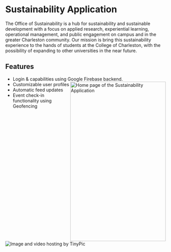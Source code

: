 # Sustainability Application

The Office of Sustainability is a hub for sustainability and sustainable development with a focus on applied research, experiential learning, operational management, and public engagement on campus and in the greater Charleston community. Our mission is bring this sustainability experience to the hands of students at the College of Charleston, with the possibility of expanding to other universities in the near future.

## Features

* Login & capabilities using Google Firebase backend.
<a target="_blank"><img align="right" width="300" height="500" src="http://i66.tinypic.com/2uy3ubk.png" border="0" alt="Home page of the Sustainability Application"></a>
* Customizable user profiles
* Automatic feed updates
* Event check-in functionality using Geofencing 

<a target="_blank"><img src="http://i63.tinypic.com/2uy3ubk.png" border="0" alt="Image and video hosting by TinyPic"></a>
